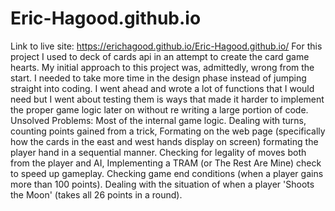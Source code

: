 # Eric-Hagood.github.io
Link to live site: https://erichagood.github.io/Eric-Hagood.github.io/
For this project I used to deck of cards api in an attempt to create the card game hearts. My initial approach to this project was, admittedly, wrong from the start. I needed to take more time in the design phase instead of jumping straight into coding. I went ahead and wrote a lot of functions that I would need but I went about testing them is ways that made it harder to implement the proper game logic later on without re writing a large portion of code. 
Unsolved Problems: Most of the internal game logic. Dealing with turns, counting points gained from a trick, Formating on the web page (specifically how the cards in the east and west hands display on screen) formating the player hand in a sequential manner. Checking for legality of moves both from the player and AI, Implementing a TRAM (or The Rest Are Mine) check to speed up gameplay. Checking game end conditions (when a player gains more than 100 points). Dealing with the situation of when a player 'Shoots the Moon' (takes all 26 points in a round). 